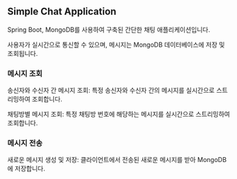 ## Simple Chat Application

Spring Boot, MongoDB를 사용하여 구축된 간단한 채팅 애플리케이션입니다. 

사용자가 실시간으로 통신할 수 있으며, 메시지는 MongoDB 데이터베이스에 저장 및 조회됩니다.

### 메시지 조회

송신자와 수신자 간 메시지 조회: 특정 송신자와 수신자 간의 메시지를 실시간으로 스트리밍하여 조회합니다.

채팅방별 메시지 조회: 특정 채팅방 번호에 해당하는 메시지를 실시간으로 스트리밍하여 조회합니다.

### 메시지 전송
새로운 메시지 생성 및 저장: 클라이언트에서 전송된 새로운 메시지를 받아 MongoDB에 저장합니다.
